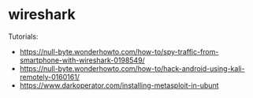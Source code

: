# wireshark

Tutorials:

- https://null-byte.wonderhowto.com/how-to/spy-traffic-from-smartphone-with-wireshark-0198549/ 
- https://null-byte.wonderhowto.com/how-to/hack-android-using-kali-remotely-0160161/
- https://www.darkoperator.com/installing-metasploit-in-ubunt

